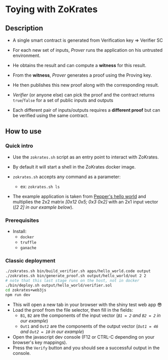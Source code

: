 # Toying with ZoKrates

## Description

- A single smart contract is generated from Verification key => Verifier SC
- For each new set of inputs, *Prover* runs the application on his untrusted environment.
- He obtains the result and can compute a **witness** for this result.
- From the **witness**, *Prover* generates a proof using the Proving key.
- He then publishes this new proof along with the corresponding result.
- *Verifier* (or anyone else) can pick the proof and the contract returns `true`/`false` for a set of public inputs and outputs

- Each different pair of inputs/outputs requires a **different proof** but can be verified using the same contract.

## How to use

### Quick intro

- Use the `zokrates.sh` script as an entry point to interact with ZoKrates.
- By default it will start a shell in the ZoKrates docker image.
- `zokrates.sh` accepts any command as a parameter:
  - ex: `zokrates.sh ls`

- The example application is taken from [Pepper's hello world](https://github.com/pepper-project/pequin/blob/master/pepper/apps/hello_world.c) and multiplies the 2x2 matrix *[0x12 0x5; 0x3 0x2]* with an 2x1 input vector (*[2 2] in our example below*).

### Prerequisites

- Install:
  - `docker`
  - `truffle`
  - `ganache`

### Classic deployment

```bash
./zokrates.sh bin/build_verifier.sh apps/hello_world.code output
./zokrates.sh bin/generate_proof.sh output/hello_world/out 2 2
# note that this last stage runs on the host, not in docker
./bin/deploy.sh output/hello_world/verifier.sol
cd zokrates+web3js
npm run dev
```

- This will open a new tab in your browser with the shiny test web app :sunglasses:
- Load the proof from the file selector, then fill in the fields:
  - `B1`, `B2` are the components of the input vector (*`B1 = 2` and `B2 = 2` in our example*)
  - `Out1` and `Out2` are the components of the output vector (*`Out1 = 46` and `Out2 = 10` in our example*)
- Open the javascript dev console (F12 or CTRL-C depending on your browser's key mappings).
- Press the `Verify` button and you should see a successful output in the console.
